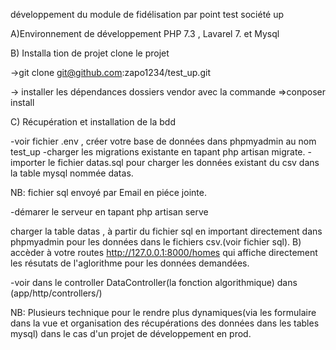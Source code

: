 développement du module de fidélisation par point test société up

A)Environnement de développement PHP 7.3 , Lavarel 7. et Mysql

B) Installa tion de projet clone le projet

->git clone git@github.com:zapo1234/test_up.git

-> installer les dépendances dossiers vendor avec la commande =>conposer install

C) Récupération et installation de la bdd

-voir fichier .env , créer votre base de données dans phpmyadmin au nom test_up -charger les migrations existante en tapant php artisan migrate.
-importer le fichier datas.sql pour charger les données existant du csv  dans la table mysql nommée datas.

NB: fichier sql envoyé par Email en piéce jointe.

-démarer le serveur en tapant php artisan serve

charger la table datas , à partir du fichier sql en important directement dans phpmyadmin pour les données dans le fichiers csv.(voir fichier sql).
B) accèder à votre routes http://127.0.0.1:8000/homes qui affiche directement les résutats de l'aglorithme pour les données demandées.

-voir dans le controller DataController(la fonction algorithmique) dans (app/http/controllers/)

NB: Plusieurs technique pour le rendre plus dynamiques(via les formulaire dans la vue et organisation des récupérations des données dans les tables mysql) dans le cas d'un projet de développement en prod.
